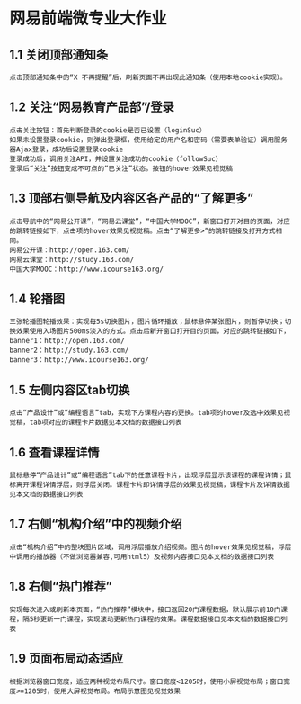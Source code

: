 # 网易前端微专业大作业
## 1.1	关闭顶部通知条
	点击顶部通知条中的“X 不再提醒”后，刷新页面不再出现此通知条（使用本地cookie实现）。
## 1.2	关注“网易教育产品部”/登录
	点击关注按钮：首先判断登录的cookie是否已设置（loginSuc）
	如果未设置登录cookie，则弹出登录框，使用给定的用户名和密码（需要表单验证）调用服务器Ajax登录，成功后设置登录cookie
	登录成功后，调用关注API，并设置关注成功的cookie（followSuc）
	登录后“关注”按钮变成不可点的“已关注”状态。按钮的hover效果见视觉稿
## 1.3	顶部右侧导航及内容区各产品的“了解更多”
	点击导航中的“网易公开课”，“网易云课堂”，“中国大学MOOC”，新窗口打开对目的页面，对应的跳转链接如下，点击项的hover效果见视觉稿。点击“了解更多>”的跳转链接及打开方式相同。
	网易公开课：http://open.163.com/
	网易云课堂：http://study.163.com/
	中国大学MOOC：http://www.icourse163.org/
## 1.4	轮播图
	三张轮播图轮播效果：实现每5s切换图片，图片循环播放；鼠标悬停某张图片，则暂停切换；切换效果使用入场图片500ms淡入的方式。点击后新开窗口打开目的页面，对应的跳转链接如下，
	banner1：http://open.163.com/
	banner2：http://study.163.com/
	banner3：http://www.icourse163.org/
## 1.5	左侧内容区tab切换
	点击“产品设计”或“编程语言”tab，实现下方课程内容的更换。tab项的hover及选中效果见视觉稿，tab项对应的课程卡片数据见本文档的数据接口列表
## 1.6	查看课程详情
	鼠标悬停“产品设计”或“编程语言”tab下的任意课程卡片，出现浮层显示该课程的课程详情；鼠标离开课程详情浮层，则浮层关闭。课程卡片即详情浮层的效果见视觉稿，课程卡片及详情数据见本文档的数据接口列表
## 1.7	右侧“机构介绍”中的视频介绍
	点击“机构介绍”中的整块图片区域，调用浮层播放介绍视频。图片的hover效果见视觉稿，浮层中调用的播放器（不做浏览器兼容,可用html5）及视频内容接口见本文档的数据接口列表
## 1.8	右侧“热门推荐”
	实现每次进入或刷新本页面，“热门推荐”模块中，接口返回20门课程数据，默认展示前10门课程，隔5秒更新一门课程，实现滚动更新热门课程的效果。课程数据接口见本文档的数据接口列表
## 1.9	页面布局动态适应
	根据浏览器窗口宽度，适应两种视觉布局尺寸。窗口宽度<1205时，使用小屏视觉布局；窗口宽度>=1205时，使用大屏视觉布局。布局示意图见视觉效果
